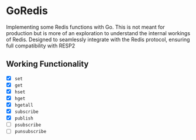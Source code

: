 # GoRedis

Implementing some Redis functions with Go. This is not meant for production but is more of an exploration to understand the internal workings of Redis. Designed to seamlessly integrate with the Redis protocol, ensuring full compatibility with RESP2

## Working Functionality
- [x] `set`
- [x] `get`
- [x] `hset`
- [x] `hget`
- [x] `hgetall`
- [x] `subscribe`
- [x] `publish`
- [ ] `psubscribe`
- [ ] `punsubscribe`

